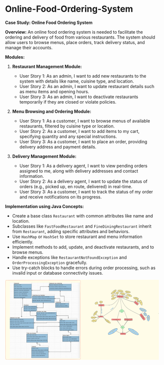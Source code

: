 # Online-Food-Ordering-System

**Case Study: Online Food Ordering System**

**Overview:**
An online food ordering system is needed to facilitate the ordering and delivery of food from various restaurants. The system should allow users to browse menus, place orders, track delivery status, and manage their accounts.

**Modules:**

1. **Restaurant Management Module:**
    - User Story 1: As an admin, I want to add new restaurants to the system with details like name, cuisine type, and location.
    - User Story 2: As an admin, I want to update restaurant details such as menu items and opening hours.
    - User Story 3: As an admin, I want to deactivate restaurants temporarily if they are closed or violate policies.

2. **Menu Browsing and Ordering Module:**
    - User Story 1: As a customer, I want to browse menus of available restaurants, filtered by cuisine type or location.
    - User Story 2: As a customer, I want to add items to my cart, specifying quantity and any special instructions.
    - User Story 3: As a customer, I want to place an order, providing delivery address and payment details.

3. **Delivery Management Module:**
    - User Story 1: As a delivery agent, I want to view pending orders assigned to me, along with delivery addresses and contact information.
    - User Story 2: As a delivery agent, I want to update the status of orders (e.g., picked up, en route, delivered) in real-time.
    - User Story 3: As a customer, I want to track the status of my order and receive notifications on its progress.

**Implementation using Java Concepts:**
- Create a base class `Restaurant` with common attributes like name and location.
- Subclasses like `FastFoodRestaurant` and `FineDiningRestaurant` inherit from `Restaurant`, adding specific attributes and behaviors.
- Use `HashMap` or `HashSet` to store restaurant and menu information efficiently.
- Implement methods to add, update, and deactivate restaurants, and to browse menus.
- Handle exceptions like `RestaurantNotFoundException` and `OrderProcessingException` gracefully.
- Use try-catch blocks to handle errors during order processing, such as invalid input or database connectivity issues.

![alt text](<Data_Image.png>)